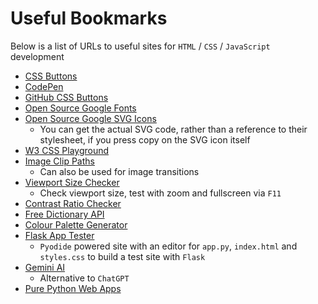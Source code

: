 # Useful Bookmarks
Below is a list of URLs to useful sites for `HTML` / `CSS` / `JavaScript` development
- [CSS Buttons](https://getcssscan.com/css-buttons-examples)
- [CodePen](https://codepen.io/)
- [GitHub CSS Buttons](https://buttons.github.io/)
- [Open Source Google Fonts](https://fonts.google.com/)
- [Open Source Google SVG Icons](https://fonts.google.com/icons)
    - You can get the actual SVG code, rather than a reference to their stylesheet, if you press copy on the SVG icon itself
- [W3 CSS Playground](https://www.w3schools.com/cssref/playdemo.php?filename=playcss_accent-color)
- [Image Clip Paths](https://bennettfeely.com/clippy/)
    - Can also be used for image transitions
- [Viewport Size Checker](https://whatismyviewport.com/)
    - Check viewport size, test with zoom and fullscreen via `F11`
- [Contrast Ratio Checker](https://webaim.org/resources/contrastchecker)
- [Free Dictionary API](https://dictionaryapi.dev/)
- [Colour Palette Generator](https://coolors.co/)
- [Flask App Tester](https://sippycup.app/)
    - `Pyodide` powered site with an editor for `app.py`, `index.html` and `styles.css` to build a test site with `Flask`
- [Gemini AI](https://gemini.google.com/app)
    - Alternative to `ChatGPT`
- [Pure Python Web Apps](https://anvil.works/)